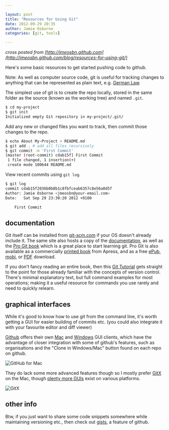 ```yaml
---

layout: post
title: "Resources for Using Git"
date: 2012-09-29 20:35
author: Jamie Osborne
categories: [git, tools]

---
```


*cross posted from [http://jmeosbn.github.com](http://jmeosbn.github.com/blog/resources-for-using-git/)*

Here's some basic resources to get started pushing code to github.

Note: As well as computer source code, git is useful for tracking changes to anything that can be represented as plain text, e.g. [German Law](http://www.wired.com/wiredenterprise/2012/08/bundestag/).

The simplest use of git is to create the repo locally, stored in the same folder as the source (known as the working tree) and named ```.git```.

``` sh Initialise a new git repo http://git-scm.com/docs/git-init git-init
$ cd my-project
$ git init
Initialized empty Git repository in my-project/.git/
```

<!-- more -->


Add any new or changed files you want to track, then commit those changes to the repo.

``` sh Add and commit changes http://git-scm.com/docs/git-add git-add
$ echo About My-Project > README.md
$ git add . # add all files recursively
$ git commit -m 'First Commit'
[master (root-commit) cdab15f] First Commit
 1 file changed, 1 insertion(+)
 create mode 100644 README.md
```

View recent commits using ```git log```.

``` sh View recent commits http://git-scm.com/docs/git-log git-log
$ git log
commit cdab15f2036b0b8b1c8fbfceab6357c8e56a0d5f
Author: Jamie Osborne <jmeosbn@your-email.com>
Date:   Sat Sep 29 23:30:20 2012 +0100

    First Commit
```

## documentation

Git itself can be installed from [git-scm.com](http://git-scm.com/downloads) if your OS doesn't already include it. The same site also hosts a copy of the [documentation](http://git-scm.com/docs), as well as the [Pro Git book](http://git-scm.com/book) which is a great place to start learning git.  Pro Git is also available as a commercially [printed book](http://www.amazon.com/gp/product/1430218339?ie=UTF8&tag=prgi-20&linkCode=as2&camp=1789&creative=390957&creativeASIN=1430218339) from Apress, and as a free [ePub](https://github.s3.amazonaws.com/media/progit.epub), [mobi](https://github.s3.amazonaws.com/media/pro-git.en.mobi), or [PDF](https://github.s3.amazonaws.com/media/progit.en.pdf) download.

If you don't fancy reading an entire book, then this [Git Tutorial](http://www.vogella.com/articles/Git/article.html) gets straight to the point for those already familiar with the concepts of version control.  There's minimal explanatory text, but full command examples for most operations; making it a useful resource for commands you use rarely and need to quickly relearn.

## graphical interfaces

While it's good to know how to use git from the command line, it's worth getting a GUI for easier building of commits etc. (you could also integrate it with your favourite editor and diff viewer)

[Github](http://github.com/) offers their own [Mac](http://mac.github.com/) and [Windows](http://windows.github.com/) GUI clients, which have the advantage of closer integration with some of github's features, such as organisations and the "Clone in Windows/Mac" button found on each repo on github.

![GitHub for Mac](http://mac.github.com/images/promo-screenshot.png)

They do lack some more advanced features though so I mostly prefer [GitX](http://gitx.laullon.com/) on the Mac, though [plenty more GUIs](http://git-scm.com/downloads/guis) exist on various platforms.

![GitX](http://gitx.laullon.com/commit.png)

## other info

Btw, if you just want to share some code snippets somewhere while maintaining versioning etc., then check out [gists](https://gist.github.com/), a feature of github.
